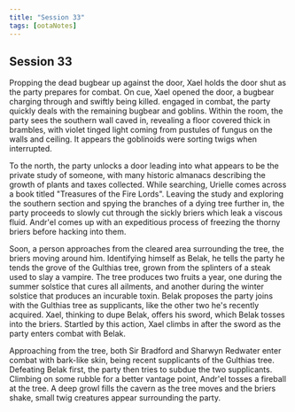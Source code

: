```yaml
---
title: "Session 33"
tags: [ootaNotes]
---
```

## Session 33
Propping the dead bugbear up against the door, Xael holds the door shut as the party prepares for combat. On cue, Xael opened the door, a bugbear charging through and swiftly being killed. engaged in combat, the party quickly deals with the remaining bugbear and goblins. Within the room, the party sees the southern wall caved in, revealing a floor covered thick in brambles, with violet tinged light coming from pustules of fungus on the walls and ceiling. It appears the goblinoids were sorting twigs when interrupted.

To the north, the party unlocks a door leading into what appears to be the private study of someone, with many historic almanacs describing the growth of plants and taxes collected. While searching, Urielle comes across a book titled "Treasures of the Fire Lords". Leaving the study and exploring the southern section and spying the branches of a dying tree further in, the party proceeds to slowly cut through the sickly briers which leak a viscous fluid. Andr'el comes up with an expeditious process of freezing the thorny briers before hacking into them.

Soon, a person approaches from the cleared area surrounding the tree, the briers moving around him. Identifying himself as Belak, he tells the party he tends the grove of the Gulthias tree, grown from the splinters of a steak used to slay a vampire. The tree produces two fruits a year, one during the summer solstice that cures all ailments, and another during the winter solstice that produces an incurable toxin. Belak proposes the party joins with the Gulthias tree as supplicants, like the other two he's recently acquired. Xael, thinking to dupe Belak, offers his sword, which Belak tosses into the briers. Startled by this action, Xael climbs in after the sword as the party enters combat with Belak.

Approaching from the tree, both Sir Bradford and Sharwyn Redwater enter combat with bark-like skin, being recent supplicants of the Gulthias tree. Defeating Belak first, the party then tries to subdue the two supplicants. Climbing on some rubble for a better vantage point, Andr'el tosses a fireball at the tree. A deep growl fills the cavern as the tree moves and the briers shake, small twig creatures appear surrounding the party. 